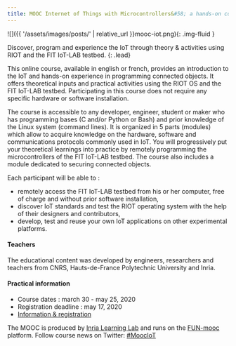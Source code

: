 ```yaml
---
title: MOOC Internet of Things with Microcontrollers&#58; a hands-on course
---
```

![]({{ '/assets/images/posts/' | relative_url }}mooc-iot.png){: .img-fluid }

Discover, program and experience the IoT through theory & activities using RIOT and the FIT IoT-LAB testbed.
{: .lead}

This online course, available in english or french, provides an introduction to the IoT and hands-on experience in programming connected objects. It offers theoretical inputs and practical activities using the RIOT OS and the FIT IoT-LAB testbed. Participating in this course does not require any specific hardware or software installation.

The course is accessible to any developer, engineer, student or maker who has programming bases (C and/or Python or Bash) and prior knowledge of the Linux system (command lines). It is organized in 5 parts (modules) which allow to acquire knowledge on the hardware, software and communications protocols commonly used in IoT. You will progressively put your theoretical learnings into practice by remotely programming the microcontrollers of the FIT IoT-LAB testbed. The course also includes a module dedicated to securing connected objects.

Each participant will be able to :

* remotely access the FIT IoT-LAB testbed from his or her computer, free of charge and without prior software installation,
* discover IoT standards and test the RIOT operating system with the help of their designers and contributors,
* develop, test and reuse your own IoT applications on other experimental platforms.

#### Teachers

The educational content was developed by engineers, researchers and teachers from CNRS, Hauts-de-France Polytechnic University and Inria.

#### Practical information

* Course dates : march 30 - may 25, 2020
* Registration deadline : may 17, 2020
* [Information & registration](https://www.fun-mooc.fr/courses/course-v1:inria+41020+session01/about)

The MOOC is produced by [Inria Learning Lab](https://learninglab.inria.fr/) and runs on the [FUN-mooc](https://www.fun-mooc.fr/) platform. Follow course news on Twitter: [#MoocIoT](https://twitter.com/hashtag/MoocIoT)
